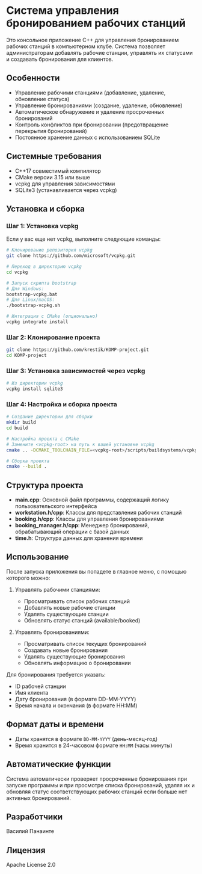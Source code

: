 # Система управления бронированием рабочих станций

Это консольное приложение C++ для управления бронированием рабочих станций в компьютерном клубе. Система позволяет администраторам добавлять рабочие станции, управлять их статусами и создавать бронирования для клиентов.

## Особенности

- Управление рабочими станциями (добавление, удаление, обновление статуса)
- Управление бронированиями (создание, удаление, обновление)
- Автоматическое обнаружение и удаление просроченных бронирований
- Контроль конфликтов при бронировании (предотвращение перекрытия бронирований)
- Постоянное хранение данных с использованием SQLite

## Системные требования

- C++17 совместимый компилятор
- CMake версии 3.15 или выше
- vcpkg для управления зависимостями
- SQLite3 (устанавливается через vcpkg)

## Установка и сборка

### Шаг 1: Установка vcpkg

Если у вас еще нет vcpkg, выполните следующие команды:

```bash
# Клонирование репозитория vcpkg
git clone https://github.com/microsoft/vcpkg.git

# Переход в директорию vcpkg
cd vcpkg

# Запуск скрипта bootstrap
# Для Windows:
bootstrap-vcpkg.bat
# Для Linux/macOS:
./bootstrap-vcpkg.sh

# Интеграция с CMake (опционально)
vcpkg integrate install
```

### Шаг 2: Клонирование проекта

```bash
git clone https://github.com/krestik/KOMP-project.git
cd KOMP-project
```

### Шаг 3: Установка зависимостей через vcpkg

```bash
# Из директории vcpkg
vcpkg install sqlite3
```

### Шаг 4: Настройка и сборка проекта

```bash
# Создание директории для сборки
mkdir build
cd build

# Настройка проекта с CMake
# Замените <vcpkg-root> на путь к вашей установке vcpkg
cmake .. -DCMAKE_TOOLCHAIN_FILE=<vcpkg-root>/scripts/buildsystems/vcpkg.cmake

# Сборка проекта
cmake --build .
```

## Структура проекта

- **main.cpp**: Основной файл программы, содержащий логику пользовательского интерфейса
- **workstation.h/cpp**: Классы для представления рабочих станций
- **booking.h/cpp**: Классы для управления бронированиями
- **booking_manager.h/cpp**: Менеджер бронирований, обрабатывающий операции с базой данных
- **time.h**: Структура данных для хранения времени

## Использование

После запуска приложения вы попадете в главное меню, с помощью которого можно:

1. Управлять рабочими станциями:
   - Просматривать список рабочих станций
   - Добавлять новые рабочие станции
   - Удалять существующие станции
   - Обновлять статус станций (available/booked)

2. Управлять бронированиями:
   - Просматривать список текущих бронирований
   - Создавать новые бронирования
   - Удалять существующие бронирования
   - Обновлять информацию о бронировании

Для бронирования требуется указать:
- ID рабочей станции
- Имя клиента
- Дату бронирования (в формате DD-MM-YYYY)
- Время начала и окончания (в формате HH:MM)

## Формат даты и времени

- Даты хранятся в формате `DD-MM-YYYY` (день-месяц-год)
- Время хранится в 24-часовом формате `HH:MM` (часы:минуты)

## Автоматические функции

Система автоматически проверяет просроченные бронирования при запуске программы и при просмотре списка бронирований, удаляя их и обновляя статус соответствующих рабочих станций если больше нет активных бронирований.

## Разработчики

Василий Панаинте

## Лицензия

Apache License 2.0
